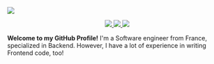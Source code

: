 ![](https://i.imgur.com/HIzyrNA.png?2)

<p align="center">
  <a aria-label="Website" href="">
    <img src="https://img.shields.io/badge/Website-000000.svg?style=for-the-badge">
  </a>
  
  <a aria-label="Linkedin" href="https://www.linkedin.com/in/valentin-bonnard-a0204b201/">
    <img src="https://img.shields.io/badge/Linkedin-000000.svg?style=for-the-badge">
  </a>
  
  <a aria-label="Projects" href="">
    <img src="https://img.shields.io/badge/Projects-000000.svg?style=for-the-badge">
  </a>
</p>

**Welcome to my GitHub Profile!** I'm a Software engineer from France, specialized in Backend. However, I have a lot of experience in writing Frontend code, too!

